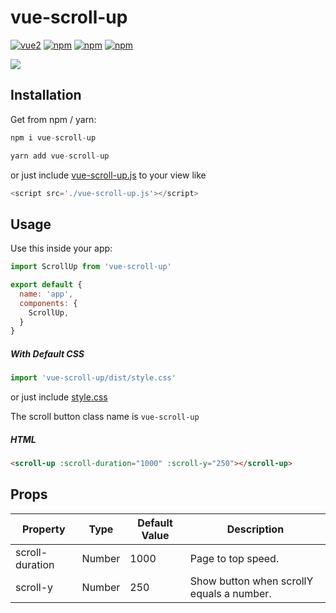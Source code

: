 # vue-scroll-up 
[![vue2](https://img.shields.io/badge/vue-2.x-brightgreen.svg)](https://vuejs.org/) [![npm](https://img.shields.io/npm/v/vue-scroll-up.svg)](https://www.npmjs.com/package/vue-scroll-up) [![npm](https://img.shields.io/npm/dt/vue-scroll-up.svg)](https://www.npmjs.com/package/vue-scroll-up) [![npm](https://img.shields.io/npm/l/vue-scroll-up.svg)](https://github.com/runkids/Vue-Scroll-Up/blob/master/LICENSE)


<img src="https://i.imgur.com/OOlKiny.gif"/>

## Installation 
Get from npm / yarn:
```js
npm i vue-scroll-up
```
```js
yarn add vue-scroll-up
```
or
just include [vue-scroll-up.js](https://github.com/runkids/Vue-Scroll-Up/blob/master/dist/vue-scroll-up.js) to your view like 

```js
<script src='./vue-scroll-up.js'></script>
```

## Usage
Use this inside your app:
``` js
import ScrollUp from 'vue-scroll-up'

export default {
  name: 'app',
  components: {
    ScrollUp,
  }
}
```

##### With Default CSS 
```js
import 'vue-scroll-up/dist/style.css'
```
or
just include [style.css](https://github.com/runkids/Vue-Scroll-Up/blob/master/dist/style.css)

The scroll button class name is `vue-scroll-up`

##### HTML
```html
<scroll-up :scroll-duration="1000" :scroll-y="250"></scroll-up>
```

## Props

| Property  |  Type |  Default Value |  Description |
| ------------ | ------------ | ------------ | ------------ |
|scroll-duration  |  Number  |  1000  | Page to top speed.|
| scroll-y  |  Number  |  250    | Show button when scrollY equals a number.|

